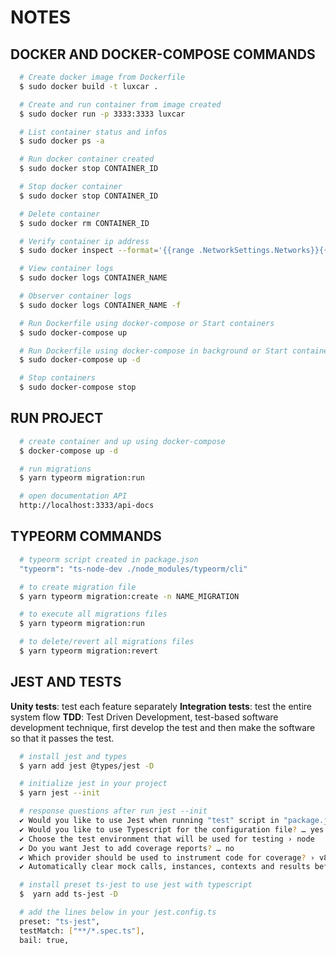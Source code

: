 # NOTES

## DOCKER AND DOCKER-COMPOSE COMMANDS
```bash
  # Create docker image from Dockerfile
  $ sudo docker build -t luxcar . 

  # Create and run container from image created
  $ sudo docker run -p 3333:3333 luxcar

  # List container status and infos
  $ sudo docker ps -a

  # Run docker container created
  $ sudo docker stop CONTAINER_ID

  # Stop docker container
  $ sudo docker stop CONTAINER_ID

  # Delete container
  $ sudo docker rm CONTAINER_ID

  # Verify container ip address 
  $ sudo docker inspect --format='{{range .NetworkSettings.Networks}}{{.IPAddress}}{{end}}' CONTAINER_NAME

  # View container logs 
  $ sudo docker logs CONTAINER_NAME

  # Observer container logs 
  $ sudo docker logs CONTAINER_NAME -f

  # Run Dockerfile using docker-compose or Start containers
  $ sudo docker-compose up

  # Run Dockerfile using docker-compose in background or Start containers in background
  $ sudo docker-compose up -d

  # Stop containers
  $ sudo docker-compose stop
```

## RUN PROJECT
```bash
  # create container and up using docker-compose
  $ docker-compose up -d

  # run migrations
  $ yarn typeorm migration:run

  # open documentation API 
  http://localhost:3333/api-docs
```

## TYPEORM COMMANDS
```bash
  # typeorm script created in package.json
  "typeorm": "ts-node-dev ./node_modules/typeorm/cli"

  # to create migration file
  $ yarn typeorm migration:create -n NAME_MIGRATION

  # to execute all migrations files
  $ yarn typeorm migration:run

  # to delete/revert all migrations files
  $ yarn typeorm migration:revert
```

## JEST AND TESTS
**Unity tests**: test each feature separately
**Integration tests**: test the entire system flow
**TDD**: Test Driven Development, test-based software development technique, first develop the test and then make the software so that it passes the test.

```bash
  # install jest and types
  $ yarn add jest @types/jest -D

  # initialize jest in your project
  $ yarn jest --init

  # response questions after run jest --init
  ✔ Would you like to use Jest when running "test" script in "package.json"? … yes
  ✔ Would you like to use Typescript for the configuration file? … yes
  ✔ Choose the test environment that will be used for testing › node
  ✔ Do you want Jest to add coverage reports? … no
  ✔ Which provider should be used to instrument code for coverage? › v8
  ✔ Automatically clear mock calls, instances, contexts and results before every test? … yes

  # install preset ts-jest to use jest with typescript 
  $  yarn add ts-jest -D 

  # add the lines below in your jest.config.ts
  preset: "ts-jest",
  testMatch: ["**/*.spec.ts"],
  bail: true,
```